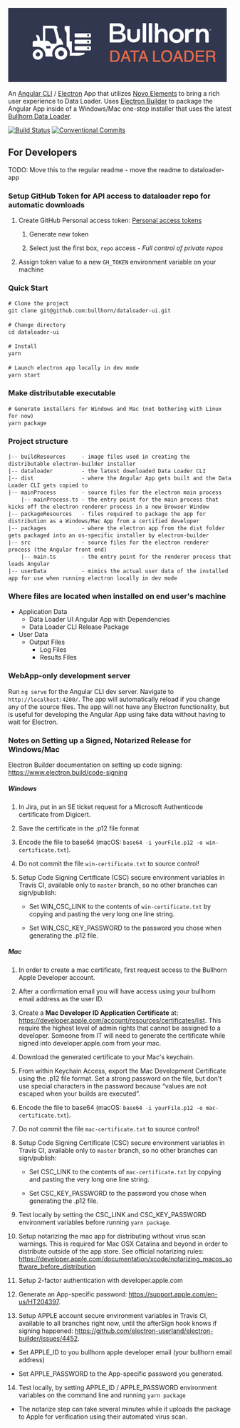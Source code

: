 ![Data Loader Logo](dataloader.png)

An [Angular CLI](https://cli.angular.io/) / [Electron](https://electron.atom.io/) App that utilizes [Novo Elements](http://bullhorn.github.io/novo-elements/) to bring a rich user experience to Data Loader. Uses [Electron Builder](https://github.com/electron-userland/electron-builder) to package the Angular App inside of a Windows/Mac one-step installer that uses the latest [Bullhorn Data Loader](https://github.com/bullhorn/dataloader).

[![Build Status](https://travis-ci.com/bullhorn/dataloader-ui.svg?token=Ta7yXSf1ut1W7VuGXTKA&branch=master)](https://travis-ci.com/bullhorn/dataloader-ui)
[![Conventional Commits](https://img.shields.io/badge/Conventional%20Commits-1.0.0-yellow.svg)](https://conventionalcommits.org)

## For Developers

TODO: Move this to the regular readme - move the readme to dataloader-app

### Setup GitHub Token for API access to dataloader repo for automatic downloads

 1. Create GitHub Personal access token: [Personal access tokens](https://github.com/settings/tokens)

    1. Generate new token
    
    2. Select just the first box, `repo` access - _Full control of private repos_
 
 2. Assign token value to a new `GH_TOKEN` environment variable on your machine

### Quick Start

```
# Clone the project
git clone git@github.com:bullhorn/dataloader-ui.git

# Change directory
cd dataloader-ui

# Install
yarn

# Launch electron app locally in dev mode
yarn start
```

### Make distributable executable

```
# Generate installers for Windows and Mac (not bothering with Linux for now)
yarn package
```

### Project structure

```
|-- buildResources     - image files used in creating the distributable electron-builder installer
|-- dataloader         - the latest downloaded Data Loader CLI
|-- dist               - where the Angular App gets built and the Data Loader CLI gets copied to
|-- mainProcess        - source files for the electron main process
    |-- mainProcess.ts - the entry point for the main process that kicks off the electron renderer process in a new Browser Window
|-- packageResources   - files required to package the app for distribution as a Windows/Mac App from a certified developer
|-- packages           - where the electron app from the dist folder gets packaged into an os-specific installer by electron-builder
|-- src                - source files for the electron renderer process (the Angular front end)
    |-- main.ts        - the entry point for the renderer process that loads Angular
|-- userData           - mimics the actual user data of the installed app for use when running electron locally in dev mode
```

### Where files are located when installed on end user's machine

 * Application Data
   * Data Loader UI Angular App with Dependencies
   * Data Loader CLI Release Package
 * User Data
   * Output Files
     * Log Files
     * Results Files

### WebApp-only development server

Run `ng serve` for the Angular CLI dev server. Navigate to `http://localhost:4200/`. 
The app will automatically reload if you change any of the source files. 
The app will not have any Electron functionality, but is useful for developing the Angular App using fake data without having to wait for Electron.

### Notes on Setting up a Signed, Notarized Release for Windows/Mac

Electron Builder documentation on setting up code signing: https://www.electron.build/code-signing

##### Windows

1. In Jira, put in an SE ticket request for a Microsoft Authenticode certificate from Digicert.

2. Save the certificate in the .p12 file format

3. Encode the file to base64 (macOS: `base64 -i yourFile.p12 -o win-certificate.txt`).

4. Do not commit the file `win-certificate.txt` to source control!

5. Setup Code Signing Certificate (CSC) secure environment variables in Travis CI, available only to `master` branch, so no other branches can sign/publish:
   
   - Set WIN_CSC_LINK to the contents of `win-certificate.txt` by copying and pasting the very long one line string.
   
   - Set WIN_CSC_KEY_PASSWORD to the password you chose when generating the .p12 file.


##### Mac

1. In order to create a mac certificate, first request access to the Bullhorn Apple Developer account.

2. After a confirmation email you will have access using your bullhorn email address as the user ID.

3. Create a **Mac Developer ID Application Certificate** at: https://developer.apple.com/account/resources/certificates/list.
   This require the highest level of admin rights that cannot be assigned to a developer. Someone from IT will need to generate
   the certificate while signed into developer.apple.com from your mac.

4. Download the generated certificate to your Mac's keychain.

5. From within Keychain Access, export the Mac Development Certificate using the .p12 file format.
   Set a strong password on the file, but don't use special characters in the password because
   “values are not escaped when your builds are executed”.

6. Encode the file to base64 (macOS: `base64 -i yourFile.p12 -o mac-certificate.txt`).

7. Do not commit the file `mac-certificate.txt` to source control!

8. Setup Code Signing Certificate (CSC) secure environment variables in Travis CI, available only to `master` branch, so no other branches can sign/publish:
   
   - Set CSC_LINK to the contents of `mac-certificate.txt` by copying and pasting the very long one line string.
   
   - Set CSC_KEY_PASSWORD to the password you chose when generating the .p12 file.

9. Test locally by setting the CSC_LINK and CSC_KEY_PASSWORD environment variables before running `yarn package`.

10. Setup notarizing the mac app for distributing without virus scan warnings. This is required for Mac OSX Catalina and beyond in
    order to distribute outside of the app store. See official notarizing rules:
    https://developer.apple.com/documentation/xcode/notarizing_macos_software_before_distribution
   
11. Setup 2-factor authentication with developer.apple.com
   
12. Generate an App-specific password: https://support.apple.com/en-us/HT204397.
   
13. Setup APPLE account secure environment variables in Travis CI, available to all branches right now,
    until the afterSign hook knows if signing happened: https://github.com/electron-userland/electron-builder/issues/4452.
   
   - Set APPLE_ID to you bullhorn apple developer email (your bullhorn email address)
   
   - Set APPLE_PASSWORD to the App-specific password you generated.
   
14. Test locally, by setting APPLE_ID / APPLE_PASSWORD environment variables on the command line and running `yarn package`

   - The notarize step can take several minutes while it uploads the package to Apple for verification using their automated virus scan.
